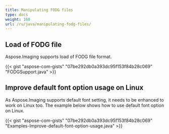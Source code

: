 ```yaml
---
title: Manipulating FODG files
type: docs
weight: 160
url: /ru/java/manipulating-fodg-files/
---
```


## **Load of FODG file**
Aspose.Imaging supports load of FODG file format.

{{< gist "aspose-com-gists" "07be292db0a393dc95f153f84b28c069" "FODGSupport.java" >}}

## **Improve default font option usage on Linux**
As Aspose.Imaging supports default font setting, it needs to be enhanced to work on Linux too. 
The example below shows how to use default font option on Linux.

{{< gist "aspose-com-gists" "07be292db0a393dc95f153f84b28c069" "Examples-Improve-default-font-option-usage.java" >}}
